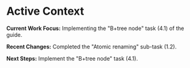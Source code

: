 # Active Context

**Current Work Focus:** Implementing the "B+tree node" task (4.1) of the guide.

**Recent Changes:** Completed the "Atomic renaming" sub-task (1.2).

**Next Steps:** Implement the "B+tree node" task (4.1).
